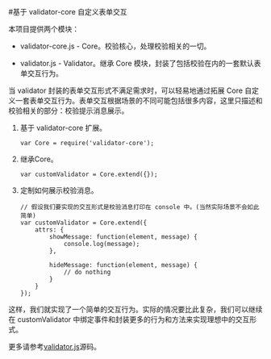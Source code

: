 #基于 validator-core 自定义表单交互

本项目提供两个模块：

*   validator-core.js - Core。校验核心，处理校验相关的一切。

*   validator.js - Validator。继承 Core 模块，封装了包括校验在内的一套默认表单交互行为。

当 validator 封装的表单交互形式不满足需求时，可以轻易地通过拓展 Core 自定义一套表单交互行为。表单交互根据场景的不同可能包括很多内容，这里只描述和校验相关的部分：校验提示消息展示。

1.  基于 validator-core 扩展。

        var Core = require('validator-core');

2.  继承Core。

        var customValidator = Core.extend({});

3.  定制如何展示校验消息。

        // 假设我们要实现的交互形式是校验消息打印在 console 中。(当然实际场景不会如此简单)
        var customValidator = Core.extend({
            attrs: {
                showMessage: function(element, message) {
                    console.log(message);
                },

                hideMessage: function(element, message) {
                    // do nothing
                }
            }
        });

这样，我们就实现了一个简单的交互行为。实际的情况要比此复杂，我们可以继续在 customValidator 中绑定事件和封装更多的行为和方法来实现理想中的交互形式。

更多请参考[validator.js](../src/validator.js)源码。
